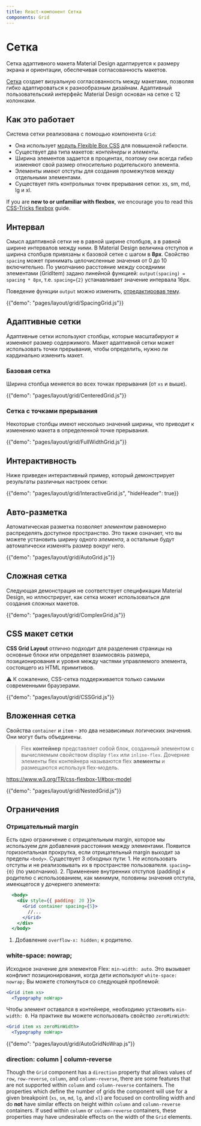 ```yaml
---
title: React-компонент Сетка
components: Grid
---
```


# Сетка

<p class="description">Сетка адаптивного макета Material Design адаптируется к размеру экрана и ориентации, обеспечивая согласованность макетов.</p>

[Сетка](https://material.io/design/layout/responsive-layout-grid.html) создает визуальную согласованность между макетами, позволяя гибко адаптироваться к разнообразным дизайнам. Адаптивный пользовательский интерфейс Material Design основан на сетке с 12 колонками.

## Как это работает

Система сетки реализована с помощью компонента `Grid`:

- Она использует [модуль Flexible Box CSS](https://www.w3.org/TR/css-flexbox-1/) для повышеной гибкости.
- Существует два типа макетов: *контейнеры* и *элементы*.
- Ширина элементов задается в процентах, поэтому они всегда гибко изменяют свой размер относительно родительского элемента.
- Элементы имеют отступы для создания промежутков между отдельными элементами.
- Существует пять контрольных точек прерывания сетки: xs, sm, md, lg и xl.

If you are **new to or unfamiliar with flexbox**, we encourage you to read this [CSS-Tricks flexbox](https://css-tricks.com/snippets/css/a-guide-to-flexbox/) guide.

## Интервал

Смысл адаптивной сетки не в равной ширине столбцов, а в равной ширине интервалов между ними. В Material Design величина отступов и ширина столбцов привязаны к базовой сетке с шагом в **8px**. Свойство `spacing` может принимать целочисленные значения от 0 до 10 включительно. По умолчанию расстояние между соседними элементами (GridItem) задано линейной функцией: `output(spacing) = spacing * 8px`, т.е. `spacing={2}` устанавливает значение интервала 16px.

Поведение функции `output` можно изменить, [отредактировав тему](/customization/themes/#spacing).

{{"demo": "pages/layout/grid/SpacingGrid.js"}}

## Адаптивные сетки

Адаптивные сетки используют столбцы, которые масштабируют и изменяют размер содержимого. Макет адаптивной сетки может использовать точки прерывания, чтобы определить, нужно ли кардинально изменить макет.

### Базовая сетка

Ширина столбца меняется во всех точках прерывания (от `xs` и выше).

{{"demo": "pages/layout/grid/CenteredGrid.js"}}

### Сетка с точками прерывания

Некоторые столбцы имеют несколько значений ширины, что приводит к изменению макета в определенной точке прерывания.

{{"demo": "pages/layout/grid/FullWidthGrid.js"}}

## Интерактивность

Ниже приведен интерактивный пример, который демонстрирует результаты различных настроек сетки:

{{"demo": "pages/layout/grid/InteractiveGrid.js", "hideHeader": true}}

## Авто-разметка

Автоматическая разметка позволяет *элементам* равномерно распределять доступное пространство. Это также означает, что вы можете установить ширину одного *элемента*, а остальные будут автоматически изменять размер вокруг него.

{{"demo": "pages/layout/grid/AutoGrid.js"}}

## Сложная сетка

Следующая демонстрация не соответствует спецификации Material Design, но иллюстрирует, как сетка может использоваться для создания сложных макетов.

{{"demo": "pages/layout/grid/ComplexGrid.js"}}

## CSS макет сетки

**CSS Grid Layout** отлично подходит для разделения страницы на основные блоки или определяет взаимосвязь размера, позиционирования и уровня между частями управляемого элемента, состоящего из HTML примитивов.

⚠️ К сожалению, CSS-сетка поддерживается только самыми современными браузерами.

{{"demo": "pages/layout/grid/CSSGrid.js"}}

## Вложенная сетка

Свойства `container` и `item` - это два независимых логических значения. Они могут быть объединены.

> Flex **контейнер** представляет собой блок, созданный элементом с вычисляемым свойством display `flex` или `inline-flex`. Дочерние элементы flex контейнера называются flex **элементы** и размещаются используя flex-модель.

https://www.w3.org/TR/css-flexbox-1/#box-model

{{"demo": "pages/layout/grid/NestedGrid.js"}}

## Ограничения

### Отрицательный margin

Есть одно ограничение с отрицательным margin, которое мы используем для добавления расстояния между элементами. Появится горизонтальная прокрутка, если отрицательный margin выходит за пределы `<body>`. Существует 3 обходных пути: 1. Не использовать отступы и не реализовывать их в пространстве пользователя. `spacing={0}` (по умолчанию). 2. Применение внутренних отступов (padding) к родителю с использованием, как минимум, половины значения отступа, имеющегося у дочернего элемента:

```jsx
  <body>
    <div style={{ padding: 20 }}>
      <Grid container spacing={5}>
        //...
      </Grid>
    </div>
  </body>
```

1. Добавление `overflow-x: hidden;` к родителю.

### white-space: nowrap;

Исходное значение для элементов Flex: `min-width: auto`. Это вызывает конфликт позиционирования, когда дети используют `white-space: nowrap;` Вы можете столкнуться со следующей проблемой:

```jsx
<Grid item xs>
  <Typography noWrap>
```

Чтобы элемент оставался в контейнере, необходимо установить `min-width: 0`. На практике вы можете использовать свойство `zeroMinWidth`:

```jsx
<Grid item xs zeroMinWidth>
  <Typography noWrap>
```

{{"demo": "pages/layout/grid/AutoGridNoWrap.js"}}

### direction: column | column-reverse

Though the `Grid` component has a `direction` property that allows values of `row`, `row-reverse`, `column`, and `column-reverse`, there are some features that are not supported within `column` and `column-reverse` containers. The properties which define the number of grids the component will use for a given breakpoint (`xs`, `sm`, `md`, `lg`, and `xl`) are focused on controlling width and do **not** have similar effects on height within `column` and `column-reverse` containers. If used within `column` or `column-reverse` containers, these properties may have undesirable effects on the width of the `Grid` elements.